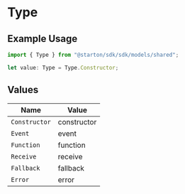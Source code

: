 # Type

## Example Usage

```typescript
import { Type } from "@starton/sdk/sdk/models/shared";

let value: Type = Type.Constructor;
```

## Values

| Name          | Value         |
| ------------- | ------------- |
| `Constructor` | constructor   |
| `Event`       | event         |
| `Function`    | function      |
| `Receive`     | receive       |
| `Fallback`    | fallback      |
| `Error`       | error         |